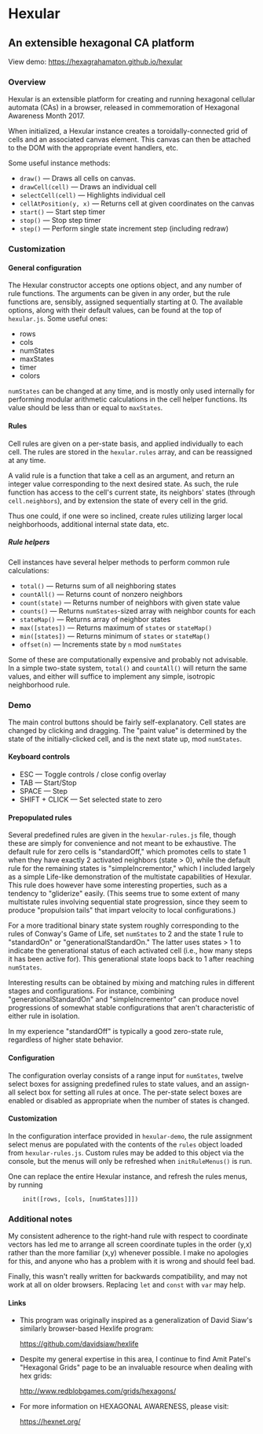 Hexular
=======

An extensible hexagonal CA platform
-----------------------------------

View demo: https://hexagrahamaton.github.io/hexular

### Overview

Hexular is an extensible platform for creating and running hexagonal cellular automata (CAs) in a browser, released in commemoration of Hexagonal Awareness Month 2017.

When initialized, a Hexular instance creates a toroidally-connected grid of cells and an associated canvas element. This canvas can then be attached to the DOM with the appropriate event handlers, etc.

Some useful instance methods:

- `draw()` — Draws all cells on canvas.
- `drawCell(cell)` — Draws an individual cell
- `selectCell(cell)` — Highlights individual cell
- `cellAtPosition(y, x)` — Returns cell at given coordinates on the canvas
- `start()` — Start step timer
- `stop()` — Stop step timer
- `step()` — Perform single state increment step (including redraw)

### Customization

#### General configuration

The Hexular constructor accepts one options object, and any number of rule functions. The arguments can be given in any order, but the rule functions are, sensibly, assigned sequentially starting at 0. The available options, along with their default values, can be found at the top of `hexular.js`. Some useful ones:

- rows
- cols
- numStates
- maxStates
- timer
- colors

`numStates` can be changed at any time, and is mostly only used internally for performing modular arithmetic calculations in the cell helper functions. Its value should be less than or equal to `maxStates`.

#### Rules

Cell rules are given on a per-state basis, and applied individually to each cell. The rules are stored in the `hexular.rules` array, and can be reassigned at any time.

A valid rule is a function that take a cell as an argument, and return an integer value corresponding to the next desired state. As such, the rule function has access to the cell's current state, its neighbors' states (through `cell.neighbors`), and by extension the state of every cell in the grid.

Thus one could, if one were so inclined, create rules utilizing larger local neighborhoods, additional internal state data, etc.

##### Rule helpers

Cell instances have several helper methods to perform common rule calculations:

- `total()` — Returns sum of all neighboring states
- `countAll()` — Returns count of nonzero neighbors
- `count(state)` — Returns number of neighbors with given state value
- `counts()` — Returns `numStates`-sized array with neighbor counts for each
- `stateMap()` — Returns array of neighbor states
- `max([states])` — Returns maximum of `states` or `stateMap()`
- `min([states])` — Returns minimum of `states` or `stateMap()`
- `offset(n)` — Increments state by `n` mod `numStates`

Some of these are computationally expensive and probably not advisable. In a simple two-state system, `total()` and `countAll()` will return the same values, and either will suffice to implement any simple, isotropic neighborhood rule.

### Demo

The main control buttons should be fairly self-explanatory. Cell states are changed by clicking and dragging. The "paint value" is determined by the state of the initially-clicked cell, and is the next state up, mod `numStates`.

#### Keyboard controls

- ESC — Toggle controls / close config overlay
- TAB — Start/Stop
- SPACE — Step
- SHIFT + CLICK — Set selected state to zero

#### Prepopulated rules

Several predefined rules are given in the `hexular-rules.js` file, though these are simply for convenience and not meant to be exhaustive. The default rule for zero cells is "standardOff," which promotes cells to state 1 when they have exactly 2 activated neighbors (state > 0), while the default rule for the remaining states is "simpleIncrementor," which I included largely as a simple Life-like demonstration of the multistate capabilities of Hexular. This rule does however have some interesting properties, such as a tendency to "gliderize" easily. (This seems true to some extent of many multistate rules involving sequential state progression, since they seem to produce "propulsion tails" that impart velocity to local configurations.)

For a more traditional binary state system roughly corresponding to the rules of Conway's Game of Life, set `numStates` to 2 and the state 1 rule to "standardOn" or "generationalStandardOn." The latter uses states > 1 to indicate the generational status of each activated cell (i.e., how many steps it has been active for). This generational state loops back to 1 after reaching `numStates`.

Interesting results can be obtained by mixing and matching rules in different stages and configurations. For instance, combining "generationalStandardOn" and "simpleIncrementor" can produce novel progressions of somewhat stable configurations that aren't characteristic of either rule in isolation.

In my experience "standardOff" is typically a good zero-state rule, regardless of higher state behavior.

#### Configuration

The configuration overlay consists of a range input for `numStates`, twelve select boxes for assigning predefined rules to state values, and an assign-all select box for setting all rules at once. The per-state select boxes are enabled or disabled as appropriate when the number of states is changed.

#### Customization

In the configuration interface provided in `hexular-demo`, the rule assignment select menus are populated with the contents of the `rules` object loaded from `hexular-rules.js`. Custom rules may be added to this object via the console, but the menus will only be refreshed when `initRuleMenus()` is run.

One can replace the entire Hexular instance, and refresh the rules menus, by running

        init([rows, [cols, [numStates]]])

### Additional notes

My consistent adherence to the right-hand rule with respect to coordinate vectors has led me to arrange all screen coordinate tuples in the order (y,x) rather than the more familiar (x,y) whenever possible. I make no apologies for this, and anyone who has a problem with it is wrong and should feel bad.

Finally, this wasn't really written for backwards compatibility, and may not work at all on older browsers. Replacing `let` and `const` with `var` may help.

#### Links

- This program was originally inspired as a generalization of David Siaw's similarly browser-based Hexlife program:

  https://github.com/davidsiaw/hexlife

- Despite my general expertise in this area, I continue to find Amit Patel's "Hexagonal Grids" page to be an invaluable resource when dealing with hex grids:

  http://www.redblobgames.com/grids/hexagons/

- For more information on HEXAGONAL AWARENESS, please visit:

  https://hexnet.org/
